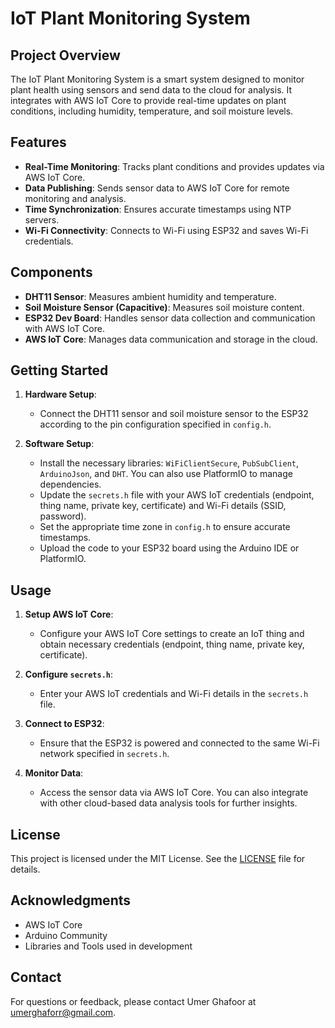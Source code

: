 # IoT Plant Monitoring System

## Project Overview

The IoT Plant Monitoring System is a smart system designed to monitor plant health using sensors and send data to the cloud for analysis. It integrates with AWS IoT Core to provide real-time updates on plant conditions, including humidity, temperature, and soil moisture levels.

## Features

- **Real-Time Monitoring**: Tracks plant conditions and provides updates via AWS IoT Core.
- **Data Publishing**: Sends sensor data to AWS IoT Core for remote monitoring and analysis.
- **Time Synchronization**: Ensures accurate timestamps using NTP servers.
- **Wi-Fi Connectivity**: Connects to Wi-Fi using ESP32 and saves Wi-Fi credentials.

## Components

- **DHT11 Sensor**: Measures ambient humidity and temperature.
- **Soil Moisture Sensor (Capacitive)**: Measures soil moisture content.
- **ESP32 Dev Board**: Handles sensor data collection and communication with AWS IoT Core.
- **AWS IoT Core**: Manages data communication and storage in the cloud.

## Getting Started

1. **Hardware Setup**:
   - Connect the DHT11 sensor and soil moisture sensor to the ESP32 according to the pin configuration specified in `config.h`.

2. **Software Setup**:
   - Install the necessary libraries: `WiFiClientSecure`, `PubSubClient`, `ArduinoJson`, and `DHT`. You can also use PlatformIO to manage dependencies.
   - Update the `secrets.h` file with your AWS IoT credentials (endpoint, thing name, private key, certificate) and Wi-Fi details (SSID, password).
   - Set the appropriate time zone in `config.h` to ensure accurate timestamps.
   - Upload the code to your ESP32 board using the Arduino IDE or PlatformIO.

## Usage

1. **Setup AWS IoT Core**:
   - Configure your AWS IoT Core settings to create an IoT thing and obtain necessary credentials (endpoint, thing name, private key, certificate).

2. **Configure `secrets.h`**:
   - Enter your AWS IoT credentials and Wi-Fi details in the `secrets.h` file.

3. **Connect to ESP32**:
   - Ensure that the ESP32 is powered and connected to the same Wi-Fi network specified in `secrets.h`.

4. **Monitor Data**:
   - Access the sensor data via AWS IoT Core. You can also integrate with other cloud-based data analysis tools for further insights.

## License

This project is licensed under the MIT License. See the [LICENSE](LICENSE) file for details.

## Acknowledgments

- AWS IoT Core
- Arduino Community
- Libraries and Tools used in development

## Contact

For questions or feedback, please contact Umer Ghafoor at <umerghaforr@gmail.com>.
